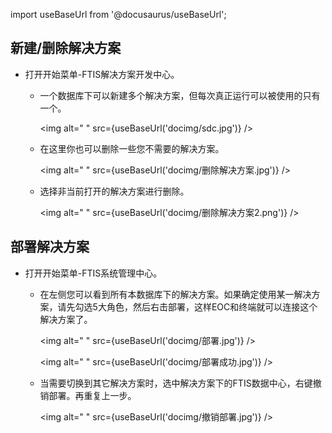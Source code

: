 
import useBaseUrl from '@docusaurus/useBaseUrl';

## 新建/删除解决方案

* 打开开始菜单-FTIS解决方案开发中心。

  * 一个数据库下可以新建多个解决方案，但每次真正运行可以被使用的只有一个。

    <img alt=" " src={useBaseUrl('docimg/sdc.jpg')} />

  * 在这里你也可以删除一些您不需要的解决方案。

    <img alt=" " src={useBaseUrl('docimg/删除解决方案.jpg')} />

  * 选择非当前打开的解决方案进行删除。

    <img alt=" " src={useBaseUrl('docimg/删除解决方案2.png')} />

## 部署解决方案

* 打开开始菜单-FTIS系统管理中心。
  * 在左侧您可以看到所有本数据库下的解决方案。如果确定使用某一解决方案，请先勾选5大角色，然后右击部署，这样EOC和终端就可以连接这个解决方案了。

    <img alt=" " src={useBaseUrl('docimg/部署.jpg')} />

    <img alt=" " src={useBaseUrl('docimg/部署成功.jpg')} />

  * 当需要切换到其它解决方案时，选中解决方案下的FTIS数据中心，右键撤销部署。再重复上一步。

    <img alt=" " src={useBaseUrl('docimg/撤销部署.jpg')} />
